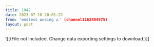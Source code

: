 ```yaml
---
title: 1042
date: 2023-07-10 20:01:22
from: 'endless шизing ⍼' (channel1162404975)
layout: post
---
```


![[(File not included. Change data exporting settings to download.)]]


